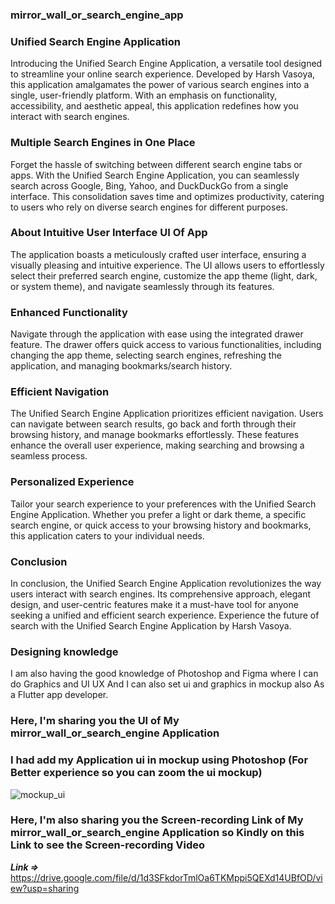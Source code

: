 ### mirror_wall_or_search_engine_app

### Unified Search Engine Application

Introducing the Unified Search Engine Application, a versatile tool designed to streamline your online search experience. Developed by Harsh Vasoya, this application amalgamates the power of various search engines into a single, user-friendly platform. With an emphasis on functionality, accessibility, and aesthetic appeal, this application redefines how you interact with search engines.

### Multiple Search Engines in One Place

Forget the hassle of switching between different search engine tabs or apps. With the Unified Search Engine Application, you can seamlessly search across Google, Bing, Yahoo, and DuckDuckGo from a single interface. This consolidation saves time and optimizes productivity, catering to users who rely on diverse search engines for different purposes.

### About Intuitive User Interface UI Of App

The application boasts a meticulously crafted user interface, ensuring a visually pleasing and intuitive experience. The UI allows users to effortlessly select their preferred search engine, customize the app theme (light, dark, or system theme), and navigate seamlessly through its features.

### Enhanced Functionality

Navigate through the application with ease using the integrated drawer feature. The drawer offers quick access to various functionalities, including changing the app theme, selecting search engines, refreshing the application, and managing bookmarks/search history.

### Efficient Navigation

The Unified Search Engine Application prioritizes efficient navigation. Users can navigate between search results, go back and forth through their browsing history, and manage bookmarks effortlessly. These features enhance the overall user experience, making searching and browsing a seamless process.

### Personalized Experience

Tailor your search experience to your preferences with the Unified Search Engine Application. Whether you prefer a light or dark theme, a specific search engine, or quick access to your browsing history and bookmarks, this application caters to your individual needs.

### Conclusion

In conclusion, the Unified Search Engine Application revolutionizes the way users interact with search engines. Its comprehensive approach, elegant design, and user-centric features make it a must-have tool for anyone seeking a unified and efficient search experience. Experience the future of search with the Unified Search Engine Application by Harsh Vasoya.

### Designing knowledge

I am also having the good knowledge of Photoshop and Figma where I can do Graphics and UI UX And I can also set ui and graphics in mockup also As a Flutter app developer.

### Here, I'm sharing you the UI of My mirror_wall_or_search_engine Application 
### I had add my Application ui in mockup using Photoshop (For Better experience so you can zoom the ui mockup) 
![mockup_ui](https://github.com/Harshvasoya2737/mirror_wall_or_search_engine_app/assets/148517061/a9f47e6a-0263-4c0f-8308-081f0c5632f6)

### Here, I'm also sharing you the Screen-recording Link of My mirror_wall_or_search_engine Application so Kindly on this Link to see the Screen-recording Video
***Link =>*** https://drive.google.com/file/d/1d3SFkdorTmlOa6TKMppi5QEXd14UBfOD/view?usp=sharing

